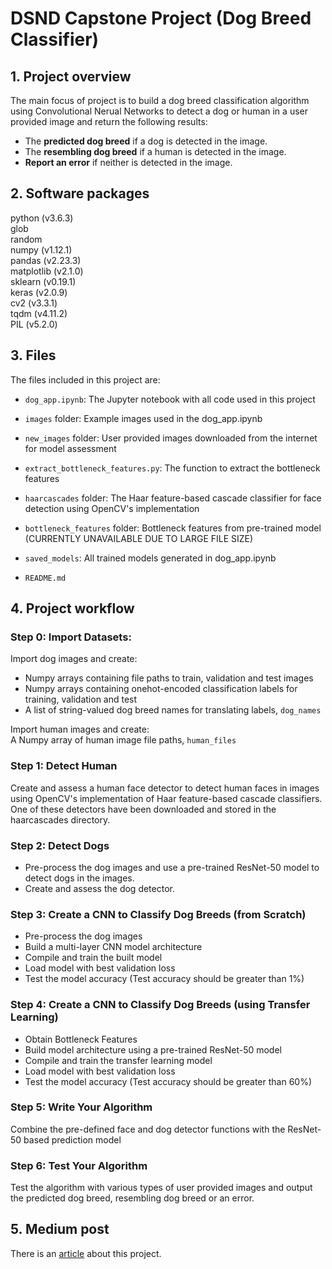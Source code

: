 
# DSND Capstone Project (Dog Breed Classifier)

## 1. Project overview

The main focus of project is to build a dog breed classification algorithm using Convolutional Nerual Networks to detect a dog or human in a user provided image and return the following results:

* The **predicted dog breed** if a dog is detected in the image.
* The **resembling dog breed** if a human is detected in the image.
* **Report an error** if neither is detected in the image.

## 2. Software packages

python (v3.6.3)<br>
glob<br>
random<br>
numpy (v1.12.1)<br>
pandas (v2.23.3)<br>
matplotlib (v2.1.0)<br>
sklearn (v0.19.1)<br>
keras (v2.0.9)<br>
cv2 (v3.3.1)<br>
tqdm (v4.11.2)<br>
PIL (v5.2.0)<br>

## 3. Files

The files included in this project are:

* `dog_app.ipynb`: The Jupyter notebook with all code used in this project


* `images` folder: Example images used in the dog_app.ipynb


* `new_images` folder: User provided images downloaded from the internet for model assessment


* `extract_bottleneck_features.py`: The function to extract the bottleneck features


* `haarcascades` folder: The Haar feature-based cascade classifier for face detection using OpenCV's implementation


* `bottleneck_features` folder: Bottleneck features from pre-trained model (CURRENTLY UNAVAILABLE DUE TO LARGE FILE SIZE)


* `saved_models`: All trained models generated in dog_app.ipynb


*  `README.md`

## 4. Project workflow

### **Step 0: Import Datasets:**
Import dog images and create:
* Numpy arrays containing file paths to train, validation and test images
* Numpy arrays containing onehot-encoded classification labels for training, validation and test 
* A list of string-valued dog breed names for translating labels, `dog_names`

Import human images and create: <br>
A Numpy array of human image file paths, `human_files`

### **Step 1: Detect Human**
Create and assess a human face detector to detect human faces in images using OpenCV's implementation of Haar feature-based cascade classifiers. One of these detectors have been downloaded and stored in the haarcascades directory.

### **Step 2: Detect Dogs** 
* Pre-process the dog images and use a pre-trained ResNet-50 model to detect dogs in the images. 
* Create and assess the dog detector.


### **Step 3: Create a CNN to Classify Dog Breeds (from Scratch)**
* Pre-process the dog images
* Build a multi-layer CNN model architecture
* Compile and train the built model
* Load model with best validation loss 
* Test the model accuracy (Test accuracy should be greater than 1%)

### **Step 4: Create a CNN to Classify Dog Breeds (using Transfer Learning)**
* Obtain Bottleneck Features
* Build model architecture using a pre-trained ResNet-50 model
* Compile and train the transfer learning model
* Load model with best validation loss 
* Test the model accuracy (Test accuracy should be greater than 60%)

### **Step 5: Write Your Algorithm**
Combine the pre-defined face and dog detector functions with the ResNet-50 based prediction model

### **Step 6: Test Your Algorithm**
Test the algorithm with various types of user provided images and output the predicted dog breed, resembling dog breed or an error.

## 5. Medium post
There is an [article](https://medium.com/@yolanda091107/image-classifier-101-a-dog-breed-example-cd96a1038a52) about this project.

